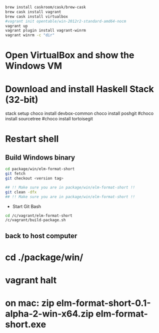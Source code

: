```bash
brew install caskroom/cask/brew-cask
brew cask install vagrant
brew cask install virtualbox
#vagrant init opentable/win-2012r2-standard-amd64-nocm
vagrant up
vagrant plugin install vagrant-winrm
vagrant winrm -c "dir"
```

# Open VirtualBox and show the Windows VM

# Download and install Haskell Stack (32-bit)

stack setup
choco install devbox-common
choco install poshgit
#choco install sourcetree
#choco install tortoisegit

# Restart shell


## Build Windows binary

```bash
cd package/win/elm-format-short
git fetch
git checkout <version tag>

## !! Make sure you are in package/win/elm-format-short !!
git clean -dfx
## !! Make sure you are in package/win/elm-format-short !!
```

 - Start Git Bash

```bash
cd /c/vagrant/elm-format-short
/c/vagrant/build-package.sh
```

## back to host computer
# cd ./package/win/
# vagrant halt

# on mac:  zip elm-format-short-0.1-alpha-2-win-x64.zip elm-format-short.exe
